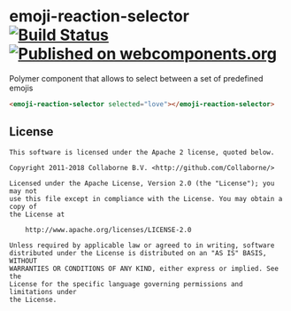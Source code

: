 # emoji-reaction-selector [![Build Status](https://travis-ci.org/Collaborne/emoji-reaction-selector.svg?branch=master)](https://travis-ci.org/Collaborne/emoji-reaction-selector) [![Published on webcomponents.org](https://img.shields.io/badge/webcomponents.org-published-blue.svg)](https://www.webcomponents.org/element/Collaborne/emoji-reaction-selector)

Polymer component that allows to select between a set of predefined emojis

<!--
```
<custom-element-demo>
  <template>
    <link rel="import" href="emoji-reaction-selector.html">
    <next-code-block></next-code-block>
  </template>
</custom-element-demo>
```
-->
```html
<emoji-reaction-selector selected="love"></emoji-reaction-selector>
```

## License

    This software is licensed under the Apache 2 license, quoted below.

    Copyright 2011-2018 Collaborne B.V. <http://github.com/Collaborne/>

    Licensed under the Apache License, Version 2.0 (the "License"); you may not
    use this file except in compliance with the License. You may obtain a copy of
    the License at

        http://www.apache.org/licenses/LICENSE-2.0

    Unless required by applicable law or agreed to in writing, software
    distributed under the License is distributed on an "AS IS" BASIS, WITHOUT
    WARRANTIES OR CONDITIONS OF ANY KIND, either express or implied. See the
    License for the specific language governing permissions and limitations under
    the License.
